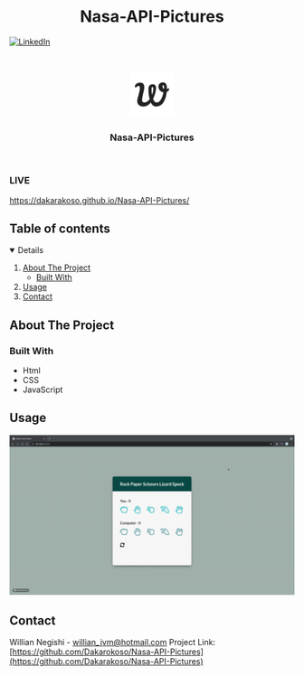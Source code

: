  <h1 align="center">Nasa-API-Pictures</h1>

[![LinkedIn][linkedin-shield]][linkedin-url]

<!-- PROJECT LOGO -->
<br />
<p align="center">
    <img src="./images/apple-touch-icon.png" alt="Logo" width="80" height="80">
  </a>

  <h3 align="center">Nasa-API-Pictures</h3>
<br/>
</p>

### LIVE

https://dakarakoso.github.io/Nasa-API-Pictures/

<!-- TABLE OF CONTENTS -->

## Table of contents

<details open="open">
  <ol>
    <li>
      <a href="#about-the-project">About The Project</a>
      <ul>
        <li><a href="#built-with">Built With</a></li>
      </ul>
    </li>
    <li><a href="#usage">Usage</a></li>
    <li><a href="#contact">Contact</a></li>
  </ol>
</details>

<!-- ABOUT THE PROJECT -->

## About The Project

### Built With

- Html
- CSS
- JavaScript

## Usage

![Nasa-API-Pictures](https://github.com/Dakarakoso/Nasa-API-Pictures/blob/main/images/usage.gif)

<!-- CONTACT -->

## Contact

Willian Negishi - willian_jvm@hotmail.com
Project Link: [https://github.com/Dakarokoso/Nasa-API-Pictures](https://github.com/Dakarakoso/Nasa-API-Pictures)

<!-- MARKDOWN LINKS & IMAGES -->
<!-- https://www.markdownguide.org/basic-syntax/#reference-style-links -->

[linkedin-shield]: https://img.shields.io/badge/-LinkedIn-black.svg?style=for-the-badge&logo=linkedin&colorB=555
[linkedin-url]: https://www.linkedin.com/in/willian-negishi-2829a4172/
